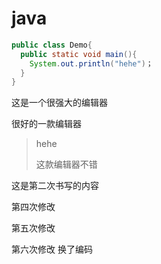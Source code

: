 #  java

```java
public class Demo{
  public static void main(){
    System.out.println("hehe")；
  }
}
```

这是一个很强大的编辑器

很好的一款编辑器

> hehe 
>
> 这款编辑器不错



这是第二次书写的内容

第四次修改



第五次修改

第六次修改  换了编码